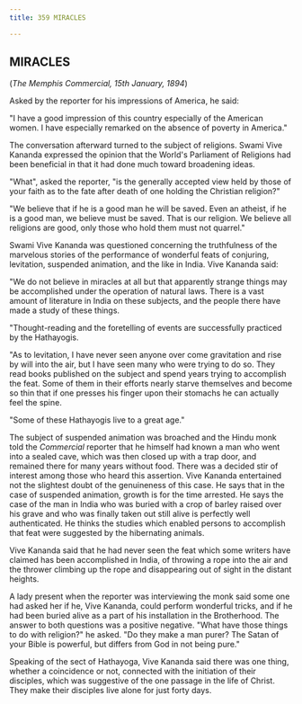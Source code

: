 ```yaml
---
title: 359 MIRACLES

---
```

  

## MIRACLES

(*The Memphis Commercial, 15th January, 1894*)

Asked by the reporter for his impressions of America, he said:

"I have a good impression of this country especially of the American
women. I have especially remarked on the absence of poverty in America."

The conversation afterward turned to the subject of religions. Swami
Vive Kananda expressed the opinion that the World's Parliament of
Religions had been beneficial in that it had done much toward broadening
ideas.

"What", asked the reporter, "is the generally accepted view held by
those of your faith as to the fate after death of one holding the
Christian religion?"

"We believe that if he is a good man he will be saved. Even an atheist,
if he is a good man, we believe must be saved. That is our religion. We
believe all religions are good, only those who hold them must not
quarrel."

Swami Vive Kananda was questioned concerning the truthfulness of the
marvelous stories of the performance of wonderful feats of conjuring,
levitation, suspended animation, and the like in India. Vive Kananda
said:

"We do not believe in miracles at all but that apparently strange things
may be accomplished under the operation of natural laws. There is a vast
amount of literature in India on these subjects, and the people there
have made a study of these things.

"Thought-reading and the foretelling of events are successfully
practiced by the Hathayogis.

"As to levitation, I have never seen anyone over come gravitation and
rise by will into the air, but I have seen many who were trying to do
so. They read books published on the subject and spend years trying to
accomplish the feat. Some of them in their efforts nearly starve
themselves and become so thin that if one presses his finger upon their
stomachs he can actually feel the spine.

"Some of these Hathayogis live to a great age."

The subject of suspended animation was broached and the Hindu monk told
the *Commercial* reporter that he himself had known a man who went into
a sealed cave, which was then closed up with a trap door, and remained
there for many years without food. There was a decided stir of interest
among those who heard this assertion. Vive Kananda entertained not the
slightest doubt of the genuineness of this case. He says that in the
case of suspended animation, growth is for the time arrested. He says
the case of the man in India who was buried with a crop of barley raised
over his grave and who was finally taken out still alive is perfectly
well authenticated. He thinks the studies which enabled persons to
accomplish that feat were suggested by the hibernating animals.

Vive Kananda said that he had never seen the feat which some writers
have claimed has been accomplished in India, of throwing a rope into the
air and the thrower climbing up the rope and disappearing out of sight
in the distant heights.

A lady present when the reporter was interviewing the monk said some one
had asked her if he, Vive Kananda, could perform wonderful tricks, and
if he had been buried alive as a part of his installation in the
Brotherhood. The answer to both questions was a positive negative. "What
have those things to do with religion?" he asked. "Do they make a man
purer? The Satan of your Bible is powerful, but differs from God in not
being pure."

Speaking of the sect of Hathayoga, Vive Kananda said there was one
thing, whether a coincidence or not, connected with the initiation of
their disciples, which was suggestive of the one passage in the life of
Christ. They make their disciples live alone for just forty days.